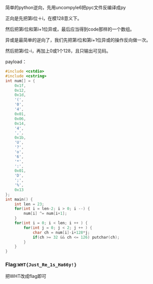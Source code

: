 简单的python逆向，先用uncompyle6把pyc文件反编译成py

正向是先把第i位＋i，在模128意义下。

然后把第i位和第i+1位异或，最后应当得到code那样的一个数组。

异或是最简单的逆向了，我们先把第i位和第i+1位异或的操作反向做一次。

然后把第i位-i，再加上0或1个128，且只输出可见码。

payload：

```cpp
#include <cstdio>
#include <cstring>
int num[] = {
    0x1f,
    0x12,
    0x1d,
    '(',
    '0',
    '4',
    0x01,
    0x06,
    0x14,
    '4',
    ',',
    0x1b,
    'U',
    '?',
    'o',
    '6',
    '*',
    ':',
    0x01,
    'D',
    ';',
    '%',
    0x13
};
int main() {
    int len = 23;
    for(int i = len-2; i > 0; i --) {
        num[i] ^= num[i+1];
    }
    for(int i = 0; i < len; i ++ ) {
        for(int j = 0; j < 2; j ++ ) {
            char ch = num[i]-i+128*j;
            if(ch >= 32 && ch <= 126) putchar(ch);
        }
    }
}
```

### Flag:`WHT{Just_Re_1s_Ha66y!}`

把WHT改成flag即可